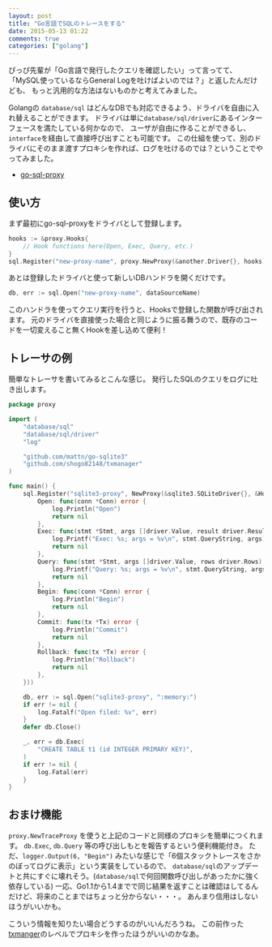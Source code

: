 ```yaml
---
layout: post
title: "Go言語でSQLのトレースをする"
date: 2015-05-13 01:22
comments: true
categories: ["golang"]
---
```


ぴっぴ先輩が「Go言語で発行したクエリを確認したい」って言ってて、
「MySQL使っているならGeneral Logを吐けばよいのでは？」と返したんだけども、
もっと汎用的な方法はないものかと考えてみました。

<!-- More -->

Golangの `database/sql` はどんなDBでも対応できるよう、ドライバを自由に入れ替えることができます。
ドライバは単に`database/sql/driver`にあるインターフェースを満たしている何かなので、
ユーザが自由に作ることができるし、`interface`を経由して直接呼び出すことも可能です。
この仕組を使って、別のドライバにそのまま渡すプロキシを作れば、ログを吐けるのでは？ということでやってみました。

- [go-sql-proxy](https://github.com/shogo82148/go-sql-proxy)

## 使い方

まず最初にgo-sql-proxyをドライバとして登録します。

``` go
hooks := &proxy.Hooks{
	// Hook functions here(Open, Exec, Query, etc.)
}
sql.Register("new-proxy-name", proxy.NewProxy(&another.Driver{}, hooks))
```

あとは登録したドライバと使って新しいDBハンドラを開くだけです。

``` go
db, err := sql.Open("new-proxy-name", dataSourceName)
```

このハンドラを使ってクエリ実行を行うと、Hooksで登録した関数が呼び出されます。
元のドライバを直接使った場合と同じように振る舞うので、既存のコードを一切変えること無くHookを差し込めて便利！

## トレーサの例

簡単なトレーサを書いてみるとこんな感じ。
発行したSQLのクエリをログに吐き出します。

``` go
package proxy

import (
	"database/sql"
	"database/sql/driver"
	"log"

	"github.com/mattn/go-sqlite3"
	"github.com/shogo82148/txmanager"
)

func main() {
	sql.Register("sqlite3-proxy", NewProxy(&sqlite3.SQLiteDriver{}, &Hooks{
		Open: func(conn *Conn) error {
			log.Println("Open")
			return nil
		},
		Exec: func(stmt *Stmt, args []driver.Value, result driver.Result) error {
			log.Printf("Exec: %s; args = %v\n", stmt.QueryString, args)
			return nil
		},
		Query: func(stmt *Stmt, args []driver.Value, rows driver.Rows) error {
			log.Printf("Query: %s; args = %v\n", stmt.QueryString, args)
			return nil
		},
		Begin: func(conn *Conn) error {
			log.Println("Begin")
			return nil
		},
		Commit: func(tx *Tx) error {
			log.Println("Commit")
			return nil
		},
		Rollback: func(tx *Tx) error {
			log.Println("Rollback")
			return nil
		},
	}))

	db, err := sql.Open("sqlite3-proxy", ":memory:")
	if err != nil {
		log.Fatalf("Open filed: %v", err)
	}
	defer db.Close()

	_, err = db.Exec(
		"CREATE TABLE t1 (id INTEGER PRIMARY KEY)",
	)
	if err != nil {
		log.Fatal(err)
	}
}
```


## おまけ機能

`proxy.NewTraceProxy` を使うと上記のコードと同様のプロキシを簡単につくれます。
`db.Exec`, `db.Query` 等の呼び出しもとを報告するという便利機能付き。
ただ、`logger.Output(6, "Begin")` みたいな感じで「6個スタックトレースをさかのぼってログに表示」という実装をしているので、
`database/sql`のアップデートと共にすぐに壊れそう。(`database/sql`で何回関数呼び出しがあったかに強く依存している)
一応、Go1.1から1.4までで同じ結果を返すことは確認はしてるんだけど、将来のことまではちょっと分からない・・・。
あんまり信用はしないほうがいいかも。

こういう情報を知りたい場合どうするのがいいんだろうね。
この前作った[txmanger](http://shogo82148.github.io/blog/2015/05/09/go-txmanager/)のレベルでプロキシを作ったほうがいいのかなあ。
